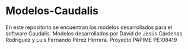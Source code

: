 # Modelos-Caudalis
En este repositorio se encuentran los modelos desarrollados para el software Caudalis.
Modelos desarrollados por David de Jesús Cárdenas Rodríguez y Luis Fernando Pérez Herrera.
Proyecto PAPIME PE108419

